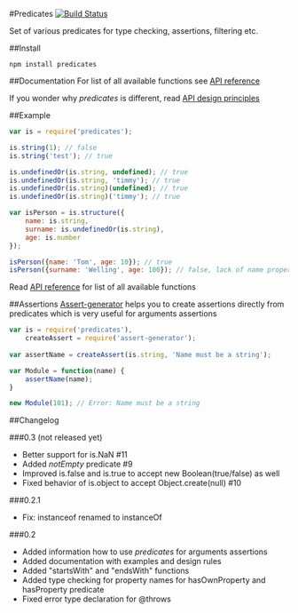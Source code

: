 #Predicates
[![Build Status](https://travis-ci.org/wookieb/predicates.svg)](https://travis-ci.org/wookieb/predicates)

Set of various predicates for type checking, assertions, filtering etc.

##Install
```
npm install predicates
```

##Documentation
For list of all available functions see [API reference](docs/api.md)

If you wonder why _predicates_ is different, read [API design principles](docs/design.md)

##Example

```js
var is = require('predicates');

is.string(1); // false
is.string('test'); // true

is.undefinedOr(is.string, undefined); // true
is.undefinedOr(is.string, 'timmy'); // true
is.undefinedOr(is.string)(undefined); // true
is.undefinedOr(is.string)('timmy'); // true

var isPerson = is.structure({
	name: is.string,
	surname: is.undefinedOr(is.string),
	age: is.number
});

isPerson({name: 'Tom', age: 10}); // true
isPerson({surname: 'Welling', age: 100}); // false, lack of name property
```
Read [API reference](docs/api.md) for list of all available functions

##Assertions
[Assert-generator](https://github.com/wookieb/assert-generator) helps you to create assertions directly from predicates which is very useful for arguments assertions

```js
var is = require('predicates'),
    createAssert = require('assert-generator');
    
var assertName = createAssert(is.string, 'Name must be a string');

var Module = function(name) {
    assertName(name);
}

new Module(101); // Error: Name must be a string
```

##Changelog

###0.3 (not released yet)
* Better support for is.NaN #11
* Added _notEmpty_ predicate #9
* Improved is.false and is.true to accept new Boolean(true/false) as well
* Fixed behavior of is.object to accept Object.create(null) #10

###0.2.1
* Fix: instanceof renamed to instanceOf

###0.2
* Added information how to use _predicates_ for arguments assertions
* Added documentation with examples and design rules
* Added "startsWith" and "endsWith" functions
* Added type checking for property names for hasOwnProperty and hasProperty predicate
* Fixed error type declaration for @throws